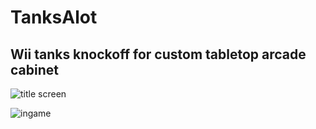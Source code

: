 # TanksAlot

## Wii tanks knockoff for custom tabletop arcade cabinet

![title screen](https://i.imgur.com/nXTIPdB.png)

![ingame](https://i.imgur.com/IFu5RhH.png)
